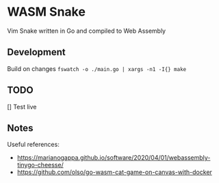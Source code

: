 # WASM Snake

Vim Snake written in Go and compiled to Web Assembly

## Development

Build on changes `fswatch -o ./main.go | xargs -n1 -I{} make`

## TODO

[] Test live

## Notes

Useful references:

- https://marianogappa.github.io/software/2020/04/01/webassembly-tinygo-cheesse/
- https://github.com/olso/go-wasm-cat-game-on-canvas-with-docker
